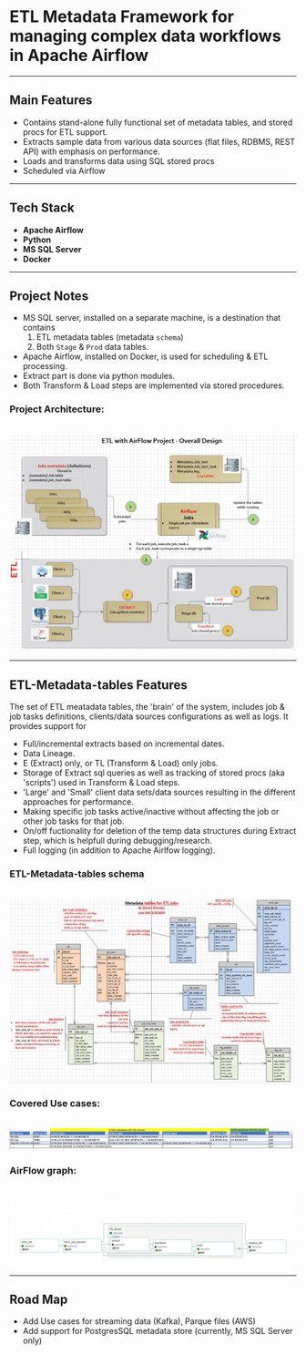 # ETL Metadata Framework for managing complex data workflows in Apache Airflow
---
## Main Features

- Contains stand-alone fully functional set of metadata tables, and stored procs for ETL support.
- Extracts sample data from various data sources (flat files, RDBMS, REST API) with emphasis on performance.
- Loads and transforms data using SQL stored procs
- Scheduled via Airflow

---

## Tech Stack

- **Apache Airflow**
- **Python**
- **MS SQL Server**
- **Docker** 

---

## Project Notes

- MS SQL server, installed on a separate machine, is a destination that contains 
  1. ETL metadata tables (metadata `schema`)
  2. Both `Stage` & `Prod` data tables.
- Apache Airflow, installed on Docker, is used for scheduling & ETL processing.
- Extract part is done via python modules.
- Both Transform & Load steps are implemented via stored procedures.
  
### Project Architecture: 
<br/>
<img src="diagrams/Project-architecture.jpg" alt="Example" width="500" hight="300"/>

---

## ETL-Metadata-tables Features

The set of ETL meatadata tables, the 'brain' of the system, includes job & job tasks definitions, clients/data sources configurations as well as logs.
It provides support for 
- Full/incremental extracts based on incremental dates.
- Data Lineage.
- E (Extract) only, or TL (Transform & Load) only jobs.
- Storage of Extract sql queries as well as tracking of stored procs (aka 'scripts') used in Transform & Load steps.
- 'Large' and 'Small' client data sets/data sources resulting  in the different approaches for performance.
- Making specific job tasks active/inactive without affecting the job or other job tasks for that job.
- On/off fuctionality for deletion of the temp data structures during Extract step, which is helpfull during debugging/research.
- Full logging (in addition to Apache Airlfow logging).

### ETL-Metadata-tables schema 
<br/>
<img src="diagrams/metadata-db-schema.jpg" alt="Example" width="500" hight="300"/>

### Covered Use cases:
<br/>
<img src="diagrams/Covered-ETL-Use-cases2.jpg" alt="Example" width="500" hight="100"/>

### AirFlow graph:
<br/>
<img src="diagrams/Airflow-graph.jpg" alt="Example" width="500" hight="300"/>

---

## Road Map

- Add Use cases for streaming data (Kafka), Parque files (AWS)
- Add support for PostgresSQL metadata store (currently, MS SQL Server only)



